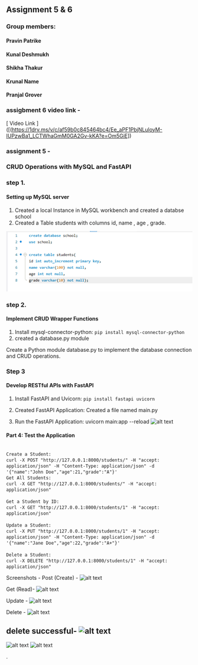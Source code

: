 ## Assignment 5 & 6

### Group members:
#### Pravin Patrike 
#### Kunal Deshmukh 
#### Shikha Thakur 
#### Krunal Name
#### Pranjal Grover 

### assigbment 6 video link -
[ Video Link ]([(https://1drv.ms/v/c/af59b0c845464bc4/Ee_aPF1PbjNLuloyM-IUPzwBa1_LCTWhaGmM0GA2Gv-kKA?e=Om5GiE])

### assignment 5 -

### CRUD Operations with MySQL and FastAPI

### step 1.
#### Setting up MySQL server

1. Created a local Instance in MySQL workbench and created a databse school
2. Created a Table students with columns id, name , age , grade.

![alt text](image.png)

### step 2.
####  Implement CRUD Wrapper Functions
1. Install mysql-connector-python:
``` pip install mysql-connector-python ```
2. created a database.py module

Create a Python module database.py to implement the database connection and
CRUD operations.

### Step 3
#### Develop RESTful APIs with FastAPI
1. Install FastAPI and Uvicorn:
    ``` pip install fastapi uvicorn ```
2. Created FastAPI Application: Created a file named main.py

3. Run the FastAPI Application:
uvicorn main:app --reload
![alt text](image-3.png)

#### Part 4: Test the Application
```

Create a Student:
curl -X POST "http://127.0.0.1:8000/students/" -H "accept:
application/json" -H "Content-Type: application/json" -d
'{"name":"John Doe","age":21,"grade":"A"}'
Get All Students:
curl -X GET "http://127.0.0.1:8000/students/" -H "accept:
application/json"

Get a Student by ID:
curl -X GET "http://127.0.0.1:8000/students/1" -H "accept:
application/json"

Update a Student:
curl -X PUT "http://127.0.0.1:8000/students/1" -H "accept:
application/json" -H "Content-Type: application/json" -d
'{"name":"Jane Doe","age":22,"grade":"A+"}'

Delete a Student:
curl -X DELETE "http://127.0.0.1:8000/students/1" -H "accept:
application/json"

```
Screenshots -
Post (Create) -
![alt text](image-5.png)

Get (Read)-
![alt text](image-6.png)

Update -
![alt text](image-7.png)

Delete -
![alt text](image-8.png)

delete successful-
![alt text](image-9.png)
---
![alt text](image-10.png)
![alt text](image-11.png)

.
